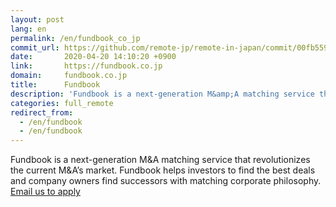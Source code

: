 ```yaml
---
layout: post
lang: en
permalink: /en/fundbook_co_jp
commit_url: https://github.com/remote-jp/remote-in-japan/commit/00fb55935ae3b97ff4be05da0fab76f443cc73b8
date:       2020-04-20 14:10:20 +0900
link:       https://fundbook.co.jp
domain:     fundbook.co.jp
title:      Fundbook
description: 'Fundbook is a next-generation M&amp;A matching service that revolutionizes the current M&amp;A’s market. Fundbook helps investors to find the best deals and company owners find successors with matching corporate philosophy. Email us to apply'
categories: full_remote
redirect_from:
  - /en/fundbook
  - /en/fundbook
---
```


<p>Fundbook is a next-generation M&A matching service that revolutionizes the current M&A’s market. Fundbook helps investors to find the best deals and company owners find successors with matching corporate philosophy. <a href="mailto:developers+remoteinjapan@fundbook.co.jp">Email us to apply</a></p>
